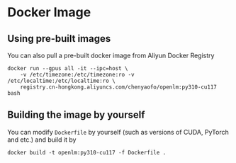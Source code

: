 # Docker Image

## Using pre-built images

You can also pull a pre-built docker image from Aliyun Docker Registry

```
docker run --gpus all -it --ipc=host \
    -v /etc/timezone:/etc/timezone:ro -v /etc/localtime:/etc/localtime:ro \
    registry.cn-hongkong.aliyuncs.com/chenyaofo/openlm:py310-cu117 bash
```

## Building the image by yourself

You can modify `Dockerfile` by yourself (such as versions of CUDA, PyTorch and etc.) and build it by

```
docker build -t openlm:py310-cu117 -f Dockerfile .
```
